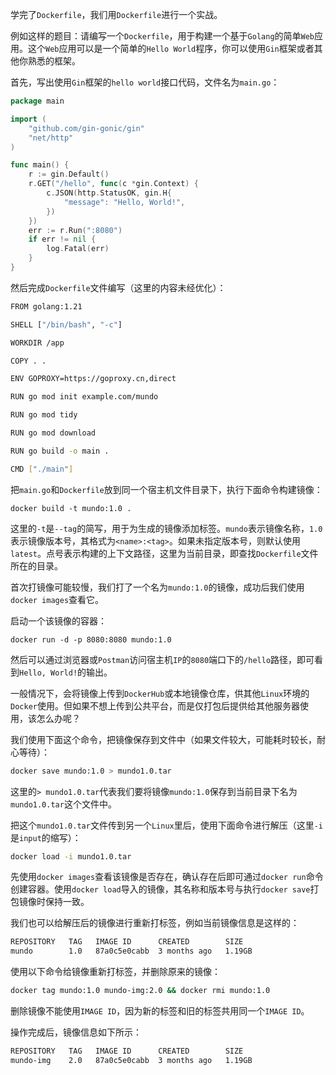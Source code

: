 学完了`Dockerfile`，我们用`Dockerfile`进行一个实战。

例如这样的题目：请编写一个`Dockerfile`，用于构建一个基于`Golang`的简单`Web`应用。这个`Web`应用可以是一个简单的`Hello World`程序，你可以使用`Gin`框架或者其他你熟悉的框架。

首先，写出使用`Gin`框架的`hello world`接口代码，文件名为`main.go`：

```go
package main

import (
	"github.com/gin-gonic/gin"
	"net/http"
)

func main() {
	r := gin.Default()
	r.GET("/hello", func(c *gin.Context) {
		c.JSON(http.StatusOK, gin.H{
			"message": "Hello, World!",
		})
	})
	err := r.Run(":8080")
	if err != nil {
        log.Fatal(err)
	}
}
```

然后完成`Dockerfile`文件编写（这里的内容未经优化）：

```sh
FROM golang:1.21

SHELL ["/bin/bash", "-c"]

WORKDIR /app

COPY . .

ENV GOPROXY=https://goproxy.cn,direct

RUN go mod init example.com/mundo

RUN go mod tidy

RUN go mod download

RUN go build -o main .

CMD ["./main"]
```

把`main.go`和`Dockerfile`放到同一个宿主机文件目录下，执行下面命令构建镜像：

```shell
docker build -t mundo:1.0 .
```

这里的`-t`是`--tag`的简写，用于为生成的镜像添加标签。`mundo`表示镜像名称，`1.0`表示镜像版本号，其格式为`<name>:<tag>`。如果未指定版本号，则默认使用`latest`。点号表示构建的上下文路径，这里为当前目录，即查找`Dockerfile`文件所在的目录。

首次打镜像可能较慢，我们打了一个名为`mundo:1.0`的镜像，成功后我们使用`docker images`查看它。

启动一个该镜像的容器：

```shell
docker run -d -p 8080:8080 mundo:1.0
```

然后可以通过浏览器或`Postman`访问宿主机`IP`的`8080`端口下的`/hello`路径，即可看到`Hello, World!`的输出。

一般情况下，会将镜像上传到`DockerHub`或本地镜像仓库，供其他`Linux`环境的`Docker`使用。但如果不想上传到公共平台，而是仅打包后提供给其他服务器使用，该怎么办呢？

我们使用下面这个命令，把镜像保存到文件中（如果文件较大，可能耗时较长，耐心等待）：

```sh
docker save mundo:1.0 > mundo1.0.tar
```

这里的`> mundo1.0.tar`代表我们要将镜像`mundo:1.0`保存到当前目录下名为`mundo1.0.tar`这个文件中。

把这个`mundo1.0.tar`文件传到另一个`Linux`里后，使用下面命令进行解压（这里`-i`是`input`的缩写）：

```sh
docker load -i mundo1.0.tar
```

先使用`docker images`查看该镜像是否存在，确认存在后即可通过`docker run`命令创建容器。使用`docker load`导入的镜像，其名称和版本号与执行`docker save`打包镜像时保持一致。

我们也可以给解压后的镜像进行重新打标签，例如当前镜像信息是这样的：

```sh
REPOSITORY   TAG   IMAGE ID      CREATED        SIZE
mundo        1.0   87a0c5e0cabb  3 months ago   1.19GB
```

使用以下命令给镜像重新打标签，并删除原来的镜像：

```sh
docker tag mundo:1.0 mundo-img:2.0 && docker rmi mundo:1.0
```

删除镜像不能使用`IMAGE ID`，因为新的标签和旧的标签共用同一个`IMAGE ID`。

操作完成后，镜像信息如下所示：

```sh
REPOSITORY   TAG   IMAGE ID      CREATED        SIZE
mundo-img    2.0   87a0c5e0cabb  3 months ago   1.19GB
```

